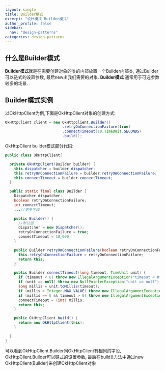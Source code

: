```yaml
---
layout: single
title: Builder模式
excerpt: "设计模式 Builder模式"
author_profile: false
sidebar:
  nav: "design-patterns"
categories: design-patterns
---
```


## 什么是Builder模式
**Builder模式**就是在需要创建对象的类的内部放置一个Builder内部类,
通过Builder可以链式的设置参数, 最后new出我们需要的对象. **Builder模式**
通常用于可选参数较多的场景.  

## Builder模式实例
以OkHttpClient为例,下面是OkHttpClient对象的创建方式:  
```java
OkHttpClient client = new OkHttpClient.Builder()
                          .retryOnConnectionFailure(true)
                          .connectTimeout(10,TimeUnit.SECONDS)
                          .build();
```

OkHttpClient builder模式部分代码:  
```java
public class OkHttpClient{

  private OkHttpClient(Builder builder) {
    this.dispatcher = builder.dispatcher;
    this.retryOnConnectionFailure = builder.retryOnConnectionFailure;
    this.connectTimeout = builder.connectTimeout;
  }

  public static final class Builder {
    Dispatcher dispatcher;
    boolean retryOnConnectionFailure;
    int connectTimeout;
    ...//更多字段

    public Builder() {
      //默认值
      dispatcher = new Dispatcher();
      retryOnConnectionFailure = true;
      connectTimeout = 10_000;
    }

    public Builder retryOnConnectionFailure(boolean retryOnConnectionFailure) {
      this.retryOnConnectionFailure = retryOnConnectionFailure;
      return this;
    }

    public Builder connectTimeout(long timeout, TimeUnit unit) {
      if (timeout < 0) throw new IllegalArgumentException("timeout < 0");
      if (unit == null) throw new NullPointerException("unit == null");
      long millis = unit.toMillis(timeout);
      if (millis > Integer.MAX_VALUE) throw new IllegalArgumentException("Timeout too large.");
      if (millis == 0 && timeout > 0) throw new IllegalArgumentException("Timeout too small.");
      connectTimeout = (int) millis;
      return this;
    }

    public OkHttpClient build() {
      return new OkHttpClient(this);
    }

  }
}
```
可以看到OkHttpClient.Builder同OkHttpClient有相同的字段, OkHttpClient.Builder可以链式的设置参数,
最后在build()方法中通过new OkHttpClient(Builder)来创建OkHttpClient对象
